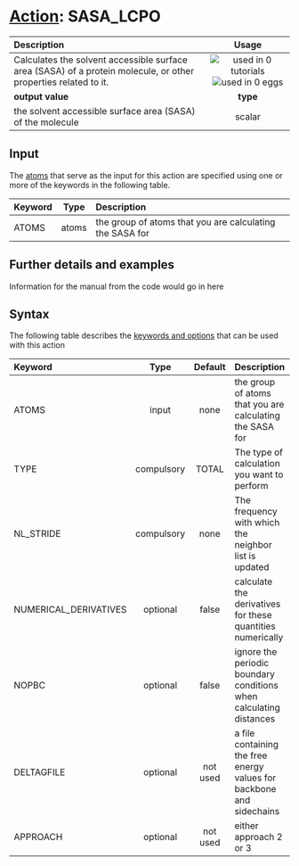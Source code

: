 # [Action](actions.md): SASA_LCPO

| Description    | Usage |
|:--------|:--------:|
| Calculates the solvent accessible surface area (SASA) of a protein molecule, or other properties related to it. | ![used in 0 tutorials](https://img.shields.io/badge/tutorials-0-red.svg)![used in 0 eggs](https://img.shields.io/badge/nest-0-red.svg)|
 | **output value** | **type** |
| the solvent accessible surface area (SASA) of the molecule | scalar |

## Input

The [atoms](specifying_atoms.html) that serve as the input for this action are specified using one or more of the keywords in the following table.

| Keyword |  Type | Description |
|:--------|:------:|:-----------|
| ATOMS | atoms | the group of atoms that you are calculating the SASA for |


## Further details and examples 
Information for the manual from the code would go in here 
## Syntax 
The following table describes the [keywords and options](parsing.md) that can be used with this action 

| Keyword | Type | Default | Description |
|:-------|:----:|:-------:|:-----------|
| ATOMS | input | none | the group of atoms that you are calculating the SASA for |
| TYPE | compulsory | TOTAL |  The type of calculation you want to perform |
| NL_STRIDE | compulsory | none | The frequency with which the neighbor list is updated |
| NUMERICAL_DERIVATIVES | optional | false |  calculate the derivatives for these quantities numerically |
| NOPBC | optional | false |  ignore the periodic boundary conditions when calculating distances |
| DELTAGFILE | optional | not used | a file containing the free energy values for backbone and sidechains |
| APPROACH | optional | not used | either approach 2 or 3 |
